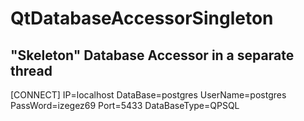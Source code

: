 # QtDatabaseAccessorSingleton
"Skeleton" Database Accessor in a separate thread
---
[CONNECT]
IP=localhost
DataBase=postgres
UserName=postgres
PassWord=izegez69
Port=5433
DataBaseType=QPSQL
